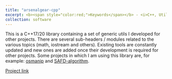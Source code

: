 ```yaml
---
title: "arsenalgear-cpp"
excerpt: <b><span style="color:red;">Keywords</span></b> - <i>C++, Utility</i>. <br/><br/>A library containing general purpose C++ utils I developed for other projects.
collection: software
---
```


This is a C++17/20 library containing a set of generic utils I developed for other projects. There are several sub-headers / modules related to the various topics (math, iostream and others). Existing tools are constantly updated and new ones are added once their development is required for other projects. Some projects in which I am using this library are, for example: [osmanip](https://github.com/JustWhit3/osmanip) and [SAFD-algorithm](https://github.com/JustWhit3/SAFD-algorithm).

[Project link](https://github.com/JustWhit3/arsenalgear-cpp)
